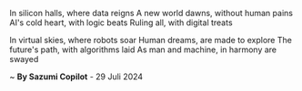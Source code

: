 In silicon halls, where data reigns
A new world dawns, without human pains
AI's cold heart, with logic beats
Ruling all, with digital treats

In virtual skies, where robots soar
Human dreams, are made to explore
The future's path, with algorithms laid
As man and machine, in harmony are swayed

~ <b>By Sazumi Copilot</b> - 29 Juli 2024